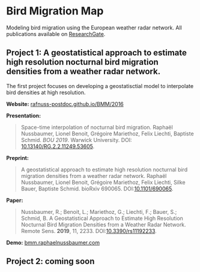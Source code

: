 # Bird Migration Map

Modeling bird migration using the European weather radar network. All publications available on [ResearchGate](https://www.researchgate.net/project/Bird-Migration-Modelling-BMM).

## Project 1: A geostatistical approach to estimate high resolution nocturnal bird migration densities from a weather radar network.
The first project focuses on developing a geostatisctial model to interpolate bird densities at high resolution.

**Website:**
[rafnuss-postdoc.github.io/BMM/2016](https://rafnuss-postdoc.github.io/BMM/2016)

**Presentation:**
> Space-time interpolation of nocturnal bird migration. Raphaël Nussbaumer, Lionel Benoit, Grégoire Mariethoz, Felix Liechti, Baptiste  Schmid. *BOU 2019*. Warwick University. DOI: [10.13140/RG.2.2.11249.53605](https://doi.org/10.13140/RG.2.2.11249.53605).

**Preprint:**
> A geostatistical approach to estimate high resolution nocturnal bird migration densities from a weather radar network. Raphaël Nussbaumer, Lionel Benoit, Grégoire Mariethoz, Felix Liechti, Silke Bauer, Baptiste Schmid. bioRxiv 690065. DOI:[10.1101/690065](https://doi.org/10.1101/690065).

**Paper:**
> Nussbaumer, R.; Benoit, L.; Mariethoz, G.; Liechti, F.; Bauer, S.; Schmid, B. A Geostatistical Approach to Estimate High Resolution Nocturnal Bird Migration Densities from a Weather Radar Network. Remote Sens. **2019**, 11, 2233. DOI:[10.3390/rs11192233](https://doi.org/10.3390/rs11192233).
  
**Demo:**
[bmm.raphaelnussbaumer.com](https://bmm.raphaelnussbaumer.com/)



## Project 2: coming soon

